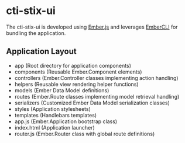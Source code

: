 # cti-stix-ui

The cti-stix-ui is developed using [Ember.js](http://emberjs.com) and leverages [EmberCLI](https://ember-cli.com) for bundling the application.

## Application Layout

* app (Root directory for application components)
 * components (Reusable Ember.Component elements)
 * controllers (Ember.Controller classes implementing action handling)
 * helpers (Reusable view rendering helper functions)
 * models (Ember Data Model definitions)
 * routes (Ember.Route classes implementing model retrieval handling)
 * serializers (Customized Ember Data Model serialization classes)
 * styles (Application stylesheets)
 * templates (Handlebars templates)
* app.js (Ember.Application bootstrap class)
* index.html (Application launcher)
* router.js (Ember.Router class with global route definitions)
